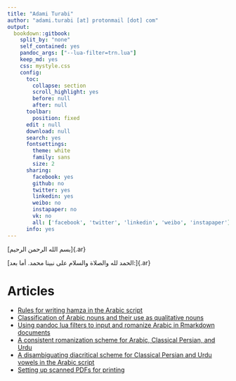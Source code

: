 ```yaml
---
title: "Adami Turabi"
author: "adami.turabi [at] protonmail [dot] com"
output:
  bookdown::gitbook:
    split_by: "none"
    self_contained: yes
    pandoc_args: ["--lua-filter=trn.lua"]
    keep_md: yes
    css: mystyle.css
    config:
      toc:
        collapse: section
        scroll_highlight: yes
        before: null
        after: null
      toolbar:
        position: fixed
      edit : null
      download: null
      search: yes
      fontsettings:
        theme: white
        family: sans
        size: 2
      sharing:
        facebook: yes
        github: no
        twitter: yes
        linkedin: yes
        weibo: no
        instapaper: no
        vk: no
        all: ['facebook', 'twitter', 'linkedin', 'weibo', 'instapaper']
      info: yes
---
```

[بسم الله الرحمن الرحيم]{.ar}

[الحمد لله والصلاة والسلام على نبينا محمد. أما بعد:]{.ar}

# Articles

+ [Rules for writing hamza in the Arabic script](https://adamiturabi.github.io/hamza-rules/)
+ [Classification of Arabic nouns and their use as qualitative nouns](https://adamiturabi.github.io/noun-class-nahw-wafi/)
+ [Using pandoc lua filters to input and romanize Arabic in Rmarkdown documents](https://github.com/adamiturabi/adamiturabi.github.io.git)
+ [A consistent romanization scheme for Arabic, Classical Persian, and Urdu](https://adamiturabi.github.io/romanization-scheme/)
+ [A disambiguating diacritical scheme for Classical Persian and Urdu vowels in the Arabic script](https://adamiturabi.github.io/urdu-diacritics/)
+ [Setting up scanned PDFs for printing](https://github.com/adamiturabi/print-scanned-books)
